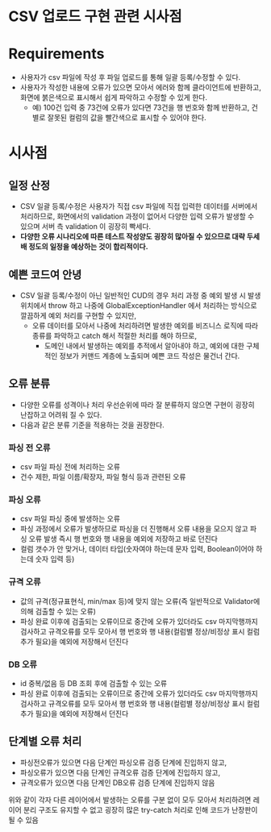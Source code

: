 # CSV 업로드 구현 관련 시사점


# Requirements

- 사용자가 csv 파일에 작성 후 파일 업로드를 통해 일괄 등록/수정할 수 있다.
- 사용자가 작성한 내용에 오류가 있으면 모아서 에러와 함께 클라이언트에 반환하고, 화면에 붉은색으로 표시해서 쉽게 파악하고 수정할 수 있게 한다.
  - 예) 100건 입력 중 73건에 오류가 있다면 73건을 행 번호와 함께 반환하고, 건 별로 잘못된 컬럼의 값을 빨간색으로 표시할 수 있어야 한다.


# 시사점

## 일정 산정

- CSV 일괄 등록/수정은 사용자가 직접 csv 파일에 직접 입력한 데이터를 서버에서 처리하므로, 화면에서의 validation 과정이 없어서 다양한 입력 오류가 발생할 수 있으며 서버 측 validation 이 굉장히 빡세다.
- **다양한 오류 시나리오에 따른 테스트 작성양도 굉장히 많아질 수 있으므로 대략 두세 배 정도의 일정을 예상하는 것이 합리적이다.**


## 예쁜 코드여 안녕

- CSV 일괄 등록/수정이 아닌 일반적인 CUD의 경우 처리 과정 중 예외 발생 시 발생 위치에서 throw 하고 나중에 GlobalExceptionHandler 에서 처리하는 방식으로 깔끔하게 예외 처리를 구현할 수 있지만,
  - 오류 데이터를 모아서 나중에 처리하려면 발생한 예외를 비즈니스 로직에 따라 종류를 파악하고 catch 해서 적절한 처리를 해야 하므로,
    - 도메인 내에서 발생하는 예외를 추적에서 알아내야 하고, 예외에 대한 구체적인 정보가 커맨드 계층에 노출되며 예쁜 코드 작성은 물건너 간다.


## 오류 분류

- 다양한 오류를 성격이나 처리 우선순위에 따라 잘 분류하지 않으면 구현이 굉장히 난잡하고 어려워 질 수 있다.
- 다음과 같은 분류 기준을 적용하는 것을 권장한다.

### 파싱 전 오류

- csv 파일 파싱 전에 처리하는 오류
- 건수 제한, 파일 이름/확장자, 파일 형식 등과 관련된 오류

### 파싱 오류

- csv 파일 파싱 중에 발생하는 오류
- 파싱 과정에서 오류가 발생하므로 파싱을 더 진행해서 오류 내용을 모으지 않고 파싱 오류 발생 즉시 행 번호와 행 내용을 예외에 저장하고 바로 던진다
- 컬럼 갯수가 안 맞거나, 데이터 타입(숫자여야 하는데 문자 입력, Boolean이어야 하는데 숫자 입력 등)

### 규격 오류

- 값의 규격(정규표현식, min/max 등)에 맞지 않는 오류(즉 일반적으로 Validator에 의해 검출할 수 있는 오류)
- 파싱 완료 이후에 검출되는 오류이므로 중간에 오류가 있더라도 csv 마지막행까지 검사하고 규격오류를 모두 모아서 행 번호와 행 내용(컬럼별 정상/비정상 표시 컬럼 추가 필요)을 예외에 저장해서 던진다

### DB 오류

- id 중복/없음 등 DB 조회 후에 검출할 수 있는 오류
- 파싱 완료 이후에 검출되는 오류이므로 중간에 오류가 있더라도 csv 마지막행까지 검사하고 규격오류를 모두 모아서 행 번호와 행 내용(컬럼별 정상/비정상 표시 컬럼 추가 필요)을 예외에 저장해서 던진다


## 단계별 오류 처리

- 파싱전오류가 있으면 다음 단계인 파싱오류 검증 단계에 진입하지 않고,
- 파싱오류가 있으면 다음 단계인 규격오류 검증 단계에 진입하지 않고,
- 규격오류가 있으면 다음 단계인 DB오류 검증 단계에 진입하지 않음

위와 같이 각자 다른 레이어에서 발생하는 오류를 구분 없이 모두 모아서 처리하려면 레이어 분리 구조도 유지할 수 없고 굉장히 많은 try-catch 처리로 인해 코드가 난장판이 될 수 있음

